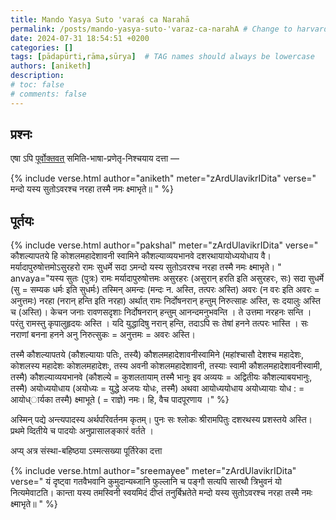 ```yaml
---
title: Mando Yasya Suto 'varaś ca Narahā
permalink: /posts/mando-yasya-suto-'varaz-ca-narahA # Change to harvard kyoto
date: 2024-07-31 18:54:51 +0200
categories: []
tags: [pādapūrti,rāma,sūrya]  # TAG names should always be lowercase
authors: [aniketh]
description: 
# toc: false
# comments: false
---
```


## प्रश्नः

एषा ऽपि [पूर्वोक्तवत्](takraM-zakrasya-durlabham) समिति-भाषा-प्रणेतृ-निश्चयाय दत्ता —

<!-- Verse format -->

{% include verse.html
   author="aniketh"
   meter="zArdUlavikrIDita"
   verse="
    मन्दो यस्य सुतोऽवरश्च नरहा तस्मै नमः क्ष्माभृते॥
   "
%}


## पूर्तयः

<!-- Verse format -->

{% include verse.html
   author="pakshal"
   meter="zArdUlavikrIDita"
   verse="
   कौशल्यापतये हि कोशलमहादेशावनी स्वामिने
   कौशल्याव्ययभानवे दशरथायायोध्ययोधाय वै।
   मर्यादापुरुषोत्तमोऽसुरहरो रामः सुधर्मे सदा
   ऽमन्दो यस्य सुतोऽवरश्च नरहा तस्मै नमः क्ष्माभृते।
   "
   anvaya="यस्य सुतः (पुत्रः) रामः मर्यादापुरुषोत्तमः असुरहरः (असुरान् हरति इति असुरहरः, सः) सदा सुधर्मे (सु = सम्यक धर्मः इति सुधर्मः) तस्मिन् अमन्दः (मन्दः न. अस्ति, तत्परः अस्ति) अवरः (न वरः इति अवरः = अनुत्तमः) नरहा (नरान् हन्ति इति नरहा) अर्थात् रामः निर्दोषनरान् हन्तुम् निरुत्साहः अस्ति, सः दयालुः अस्ति च (अस्ति)। केचन जनाः रावणसदृशाः निर्दोषनरान् हन्तुम् आनन्दमनुभवन्ति । ते उत्तमा नरहनः सन्ति । परंतु रामस्तु कृपालुहृदयः अस्ति । यदि युद्धादिषु नरान् हन्ति, तदाऽपि सः तेषां हनने तत्परः भास्ति । सः नराणां बनना हनने अनु निरुत्सुकः = अनुत्तमः = अवरः अस्ति। 

तस्मै कौशल्यापतये (कौशल्यायाः पतिः, तस्यै) कौशलमहादेशावनीस्वामिने (महांश्चासौ देशश्च महादेशः, कोशलस्य महादेशः कोशलमहादेशः, तस्य अवनी कोशलमहादेशावनी, तस्याः स्वामी कौशलमहादेशावनीस्वामी, तस्मै) कौशल्याव्ययभानवे (कौशल्ये = कुशलतायाम् तस्मै भानुः इव अव्ययः = अद्वितीयः कौशल्याबयभानुः, तस्मै) अयोध्ययोधाय (अयोध्यः = युद्धे अजयः योधः, तस्मै) अथवा आयोध्ययोधाय अयोध्यायाः योध : = आयोध्ार्यका तस्मै) क्ष्माभूते ( = राज्ञे) नमः। हि, वैच पादपूरणाय ।"
%}

अस्मिन् पद्ये अन्त्यपादस्य अर्थपरिवर्तनम कृतम्। पुनः सः श्लोकः श्रीरामपितुः दशरथस्य प्रशस्तये अस्ति। प्रथमे व्दितीये च पाद‌योः अनुप्रासालङ्‌कारं वर्तते ।

अप्य् अत्र संस्था-बहिष्ठया ऽस्मत्सख्या पूर्तिरेका दत्ता


{% include verse.html
   author="sreemayee"
   meter="zArdUlavikrIDita"
   verse="
   यं दृष्ट्वा गतवैभवानि कुमुदान्यब्जानि फुल्लानि च 
   पङ्गौ सत्यपि सारथौ त्रिभुवनं यो नित्यमेवाटति।
   कान्ता यस्य तमस्विनी स्वयमिदं दीप्तं तनुर्बिभ्रतेते
   मन्दो यस्य सुतोऽवरश्च नरहा तस्मै नमः क्ष्माभृते॥
   "
%}